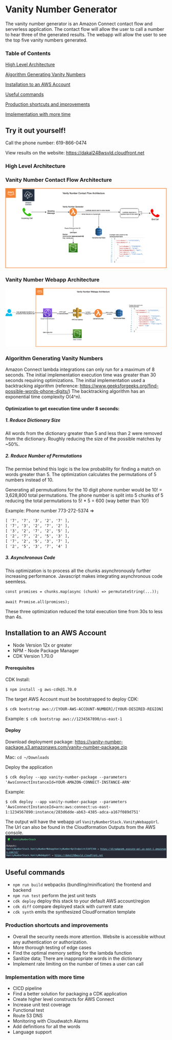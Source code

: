 # Vanity Number Generator

The vanity number generator is an Amazon Connect contact flow and serverless application.
The contact flow will allow the user to call a number to hear three of the generated results.
The webapp will allow the user to see the top five vanity numbers generated.

### Table of Contents

[High Level Architecture](#high-level-architecture)

[Algorithm Generating Vanity Numbers](#algorithm-generating-vanity-numbers)

[Installation to an AWS Account](#installation-to-an-aws-account)

[Useful commands](#useful-commands)

[Production shortcuts and improvements](production-shortcuts-and-improvements)

[Implementation with more time](implementation-with-more-time)

## Try it out yourself!
Call the phone number: 619-866-0474

View results on the website: https://dakal248wsvld.cloudfront.net


### High Level Architecture
### Vanity Number Contact Flow Architecture
![callflow](docs/VanityNumberCallFlow.png)

### Vanity Number Webapp Architecture
![webapp](docs/WebappArchitecture.png)

### Algorithm Generating Vanity Numbers
Amazon Connect lambda integrations can only run for a maximum of 8 seconds.
The initial implementation execution time was greater than 30 seconds requiring optimizations.
The initial implementation used a backtracking algorithm (reference: https://www.geeksforgeeks.org/find-possible-words-phone-digits/)
The backtracking algorithm has an exponential time complexity O(4^n).

#### Optimization to get execution time under 8 seconds:
##### 1. Reduce Dictionary Size
All words from the dictionary greater than 5 and less than 2 were removed from the dictionary.
Roughly reducing the size of the possible matches by ~50%.

##### 2. Reduce Number of Permutations
The permise behind this logic is the low probability for finding a match on words greater than 5.
The optimization calculates the permutations of 5 numbers instead of 10.

Generating all permutuations for the 10 digit phone number would be 10! = 3,628,800 total permutations.
The phone number is split into 5 chunks of 5 reducing the total permutations to 5! * 5 = 600 (way better than 10!)

Example: Phone number 773-272-5374 =>   
```
[ '7', '7', '3', '2', '7' ],
[ '7', '3', '2', '7', '2' ],
[ '3', '2', '7', '2', '5' ],
[ '2', '7', '2', '5', '3' ],
[ '7', '2', '5', '3', '7' ],
[ '2', '5', '3', '7', '4' ]
```

##### 3. Asynchronous Code
This optimization is to process all the chunks asynchronously further increasing performance.
Javascript makes integrating asynchronous code seemless.
```
const promises = chunks.map(async (chunk) => permutateString(...));

await Promise.all(promises);
```

These three optimization reduced the total execution time from 30s to less than 4s.

## Installation to an AWS Account
* Node Version 12x or greater
* NPM - Node Package Manager
* CDK Version 1.70.0

#### Prerequisites
CDK Install:

```
$ npm install -g aws-cdk@1.70.0
```

The target AWS Account must be bootstrapped to deploy CDK:

```
$ cdk bootstrap aws://[YOUR-AWS-ACCOUNT-NUMBER]/[YOUR-DESIRED-REGION]
```

Example: `$ cdk bootstrap aws://1234567890/us-east-1`

#### Deploy
Download deployment package: https://vanity-number-package.s3.amazonaws.com/vanity-number-package.zip

Mac: `cd ~/Downloads` 

Deploy the application
```
$ cdk deploy --app vanity-number-package --parameters 'AwsConnectInstanceId=YOUR-AMAZON-CONNECT-INSTANCE-ARN'
```

Example:
```
$ cdk deploy --app vanity-number-package --parameters 'AwsConnectInstanceId=arn:aws:connect:us-east-1:1234567890:instance/283d6dde-ab63-4385-adca-a167f089d751'
```

The output will have the webapp url `VanityNumberStack.VanityWebappUrl`. The Url can also be found in the Cloudformation Outputs from the AWS console.
![success](./docs/cdk-success.png)


## Useful commands

 * `npm run build`        webpacks (bundling/minification) the frontend and backend
 * `npm run test`         perform the jest unit tests
 * `cdk deploy`           deploy this stack to your default AWS account/region
 * `cdk diff`             compare deployed stack with current state
 * `cdk synth`            emits the synthesized CloudFormation template


### Production shortcuts and improvements 
* Overall the security needs more attention. Website is accessible without any authentication or authorization.
* More thorough testing of edge cases
* Find the optimal memory setting for the lambda function
* Sanitize data; There are inappropriate words in the dictionary
* Implement rate limiting on the number of times a user can call

### Implementation with more time
* CICD pipeline
* Find a better solution for packaging a CDK application
* Create higher level constructs for AWS Connect
* Increase unit test coverage
* Functional test
* Route 53 DNS
* Monitoring with Cloudwatch Alarms
* Add definitions for all the words
* Language support
